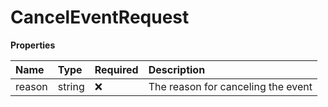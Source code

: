 # CancelEventRequest

**Properties**

| Name   | Type   | Required | Description                        |
| :----- | :----- | :------- | :--------------------------------- |
| reason | string | ❌       | The reason for canceling the event |

<!-- This file was generated by liblab | https://liblab.com/ -->
